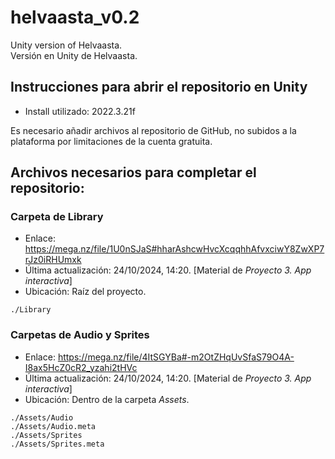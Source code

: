 # helvaasta_v0.2
Unity version of Helvaasta.  
Versión en Unity de Helvaasta.

## Instrucciones para abrir el repositorio en Unity
- Install utilizado: 2022.3.21f  


Es necesario añadir archivos al repositorio de GitHub, no subidos a la plataforma por limitaciones de la cuenta gratuita. 

## Archivos necesarios para completar el repositorio:
### Carpeta de Library
- Enlace: https://mega.nz/file/1U0nSJaS#hharAshcwHvcXcqqhhAfvxciwY8ZwXP7rJz0iRHUmxk
- Última actualización: 24/10/2024, 14:20. [Material de *Proyecto 3. App interactiva*]
- Ubicación: Raíz del proyecto.
```
./Library
```

### Carpetas de Audio y Sprites
- Enlace: https://mega.nz/file/4ItSGYBa#-m2OtZHqUvSfaS79O4A-I8ax5HcZ0cR2_yzahi2tHVc
- Última actualización: 24/10/2024, 14:20. [Material de *Proyecto 3. App interactiva*]
- Ubicación: Dentro de la carpeta *Assets*.
```
./Assets/Audio
./Assets/Audio.meta
./Assets/Sprites
./Assets/Sprites.meta
```



